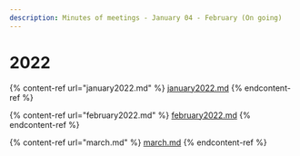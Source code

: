 ```yaml
---
description: Minutes of meetings - January 04 - February (On going)
---
```


# 2022

{% content-ref url="january2022.md" %}
[january2022.md](january2022.md)
{% endcontent-ref %}

{% content-ref url="february2022.md" %}
[february2022.md](february2022.md)
{% endcontent-ref %}

{% content-ref url="march.md" %}
[march.md](march.md)
{% endcontent-ref %}
